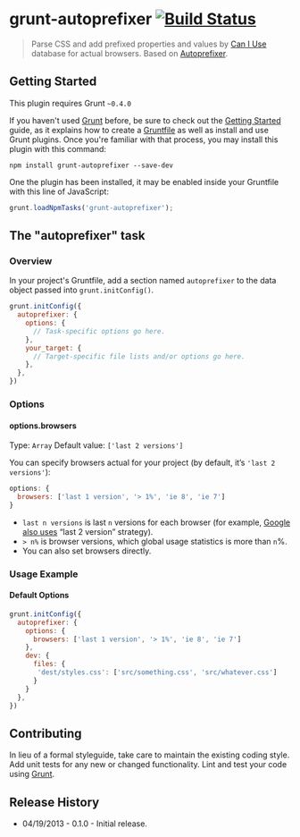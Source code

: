 # grunt-autoprefixer [![Build Status](https://travis-ci.org/nDmitry/grunt-autoprefixer.png?branch=master)](https://travis-ci.org/nDmitry/grunt-autoprefixer)

> Parse CSS and add prefixed properties and values by [Can I Use](http://caniuse.com/) database for actual browsers. Based on [Autoprefixer](https://github.com/ai/autoprefixer).

## Getting Started
This plugin requires Grunt `~0.4.0`

If you haven't used [Grunt](http://gruntjs.com/) before, be sure to check out the [Getting Started](http://gruntjs.com/getting-started) guide, as it explains how to create a [Gruntfile](http://gruntjs.com/sample-gruntfile) as well as install and use Grunt plugins. Once you're familiar with that process, you may install this plugin with this command:

```shell
npm install grunt-autoprefixer --save-dev
```

One the plugin has been installed, it may be enabled inside your Gruntfile with this line of JavaScript:

```js
grunt.loadNpmTasks('grunt-autoprefixer');
```

## The "autoprefixer" task

### Overview
In your project's Gruntfile, add a section named `autoprefixer` to the data object passed into `grunt.initConfig()`.

```js
grunt.initConfig({
  autoprefixer: {
    options: {
      // Task-specific options go here.
    },
    your_target: {
      // Target-specific file lists and/or options go here.
    },
  },
})
```

### Options

#### options.browsers
Type: `Array`
Default value: `['last 2 versions']`

You can specify browsers actual for your project (by default, it’s
`'last 2 versions'`):

```js
options: {
  browsers: ['last 1 version', '> 1%', 'ie 8', 'ie 7']
}
```

* `last n versions` is last `n` versions for each browser (for example,
  [Google also uses](http://support.google.com/a/bin/answer.py?answer=33864)
  “last 2 version” strategy).
* `> n%` is browser versions, which global usage statistics is more than `n`%.
* You can also set browsers directly.

### Usage Example

#### Default Options

```js
grunt.initConfig({
  autoprefixer: {
    options: {
      browsers: ['last 1 version', '> 1%', 'ie 8', 'ie 7']
    },
    dev: {
      files: {
       'dest/styles.css': ['src/something.css', 'src/whatever.css']
      }
    }
  },
})
```

## Contributing
In lieu of a formal styleguide, take care to maintain the existing coding style. Add unit tests for any new or changed functionality. Lint and test your code using [Grunt](http://gruntjs.com/).

## Release History

* 04/19/2013 - 0.1.0 - Initial release.
